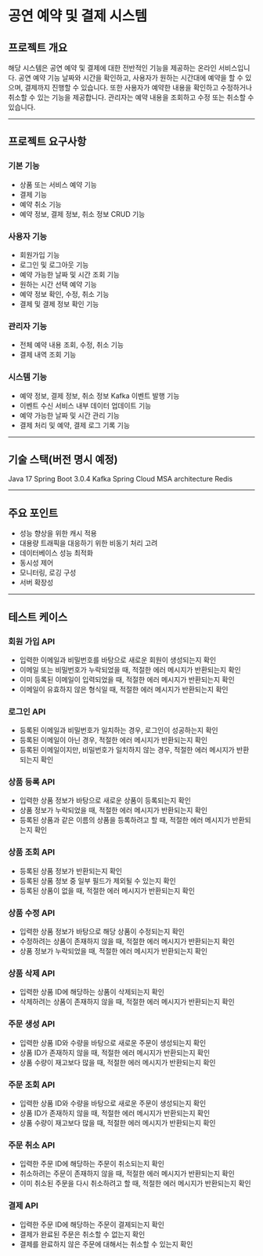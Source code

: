# 공연 예약 및 결제 시스템

## 프로젝트 개요
해당 시스템은 공연 예약 및 결제에 대한 전반적인 기능을 제공하는 온라인 서비스입니다. 공연 예약 기능 날짜와 시간을 확인하고, 사용자가 원하는 시간대에 예약을 할 수 있으며, 결제까지 진행할 수 있습니다. 
또한 사용자가 예약한 내용을 확인하고 수정하거나 취소할 수 있는 기능을 제공합니다.
관리자는 예약 내용을 조회하고 수정 또는 취소할 수 있습니다. 

---

## 프로젝트 요구사항

### 기본 기능

- 상품 또는 서비스 예약 기능
- 결제 기능
- 예약 취소 기능
- 예약 정보, 결제 정보, 취소 정보 CRUD 기능

### 사용자 기능

- 회원가입 기능
- 로그인 및 로그아웃 기능
- 예약 가능한 날짜 및 시간 조회 기능
- 원하는 시간 선택 예약 기능
- 예약 정보 확인, 수정, 취소 기능
- 결제 및 결제 정보 확인 기능

### 관리자 기능

- 전체 예약 내용 조회, 수정, 취소 기능
- 결제 내역 조회 기능

### 시스템 기능

- 예약 정보, 결제 정보, 취소 정보 Kafka 이벤트 발행 기능
- 이벤트 수신 서비스 내부 데이터 업데이트 기능
- 예약 가능한 날짜 및 시간 관리 기능
- 결제 처리 및 예약, 결제 로그 기록 기능

---

## 기술 스택(버전 명시 예정)

Java 17
Spring Boot 3.0.4
Kafka
Spring Cloud
MSA architecture
Redis

---

## 주요 포인트

- 성능 향상을 위한 캐시 적용
- 대용량 트래픽을 대응하기 위한 비동기 처리 고려
- 데이터베이스 성능 최적화
- 동시성 제어
- 모니터링, 로깅 구성
- 서버 확장성

---

## 테스트 케이스

### 회원 가입 API

- 입력한 이메일과 비밀번호를 바탕으로 새로운 회원이 생성되는지 확인
- 이메일 또는 비밀번호가 누락되었을 때, 적절한 에러 메시지가 반환되는지 확인
- 이미 등록된 이메일이 입력되었을 때, 적절한 에러 메시지가 반환되는지 확인
- 이메일이 유효하지 않은 형식일 때, 적절한 에러 메시지가 반환되는지 확인

### 로그인 API

- 등록된 이메일과 비밀번호가 일치하는 경우, 로그인이 성공하는지 확인
- 등록된 이메일이 아닌 경우, 적절한 에러 메시지가 반환되는지 확인
- 등록된 이메일이지만, 비밀번호가 일치하지 않는 경우, 적절한 에러 메시지가 반환되는지 확인

### 상품 등록 API

- 입력한 상품 정보가 바탕으로 새로운 상품이 등록되는지 확인
- 상품 정보가 누락되었을 때, 적절한 에러 메시지가 반환되는지 확인
- 등록된 상품과 같은 이름의 상품을 등록하려고 할 때, 적절한 에러 메시지가 반환되는지 확인

### 상품 조회 API

- 등록된 상품 정보가 반환되는지 확인
- 등록된 상품 정보 중 일부 필드가 제외될 수 있는지 확인
- 등록된 상품이 없을 때, 적절한 에러 메시지가 반환되는지 확인

### 상품 수정 API

- 입력한 상품 정보가 바탕으로 해당 상품이 수정되는지 확인
- 수정하려는 상품이 존재하지 않을 때, 적절한 에러 메시지가 반환되는지 확인
- 상품 정보가 누락되었을 때, 적절한 에러 메시지가 반환되는지 확인

### 상품 삭제 API

- 입력한 상품 ID에 해당하는 상품이 삭제되는지 확인
- 삭제하려는 상품이 존재하지 않을 때, 적절한 에러 메시지가 반환되는지 확인

### 주문 생성 API

- 입력한 상품 ID와 수량을 바탕으로 새로운 주문이 생성되는지 확인
- 상품 ID가 존재하지 않을 때, 적절한 에러 메시지가 반환되는지 확인
- 상품 수량이 재고보다 많을 때, 적절한 에러 메시지가 반환되는지 확인

### 주문 조회 API

- 입력한 상품 ID와 수량을 바탕으로 새로운 주문이 생성되는지 확인
- 상품 ID가 존재하지 않을 때, 적절한 에러 메시지가 반환되는지 확인
- 상품 수량이 재고보다 많을 때, 적절한 에러 메시지가 반환되는지 확인

### 주문 취소 API

- 입력한 주문 ID에 해당하는 주문이 취소되는지 확인
- 취소하려는 주문이 존재하지 않을 때, 적절한 에러 메시지가 반환되는지 확인
- 이미 취소된 주문을 다시 취소하려고 할 때, 적절한 에러 메시지가 반환되는지 확인

### 결제 API

- 입력한 주문 ID에 해당하는 주문이 결제되는지 확인
- 결제가 완료된 주문은 취소할 수 없는지 확인
- 결제를 완료하지 않은 주문에 대해서는 취소할 수 있는지 확인
